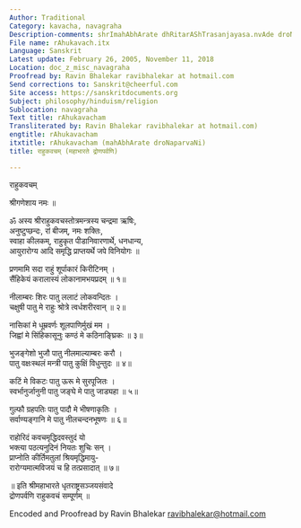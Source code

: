 ```yaml
---
Author: Traditional
Category: kavacha, navagraha
Description-comments: shrImahAbhArate dhRitarAShTrasanjayasa.nvAde droNaparvaNi
File name: rAhukavach.itx
Language: Sanskrit
Latest update: February 26, 2005, November 11, 2018
Location: doc_z_misc_navagraha
Proofread by: Ravin Bhalekar ravibhalekar at hotmail.com
Send corrections to: Sanskrit@cheerful.com
Site access: https://sanskritdocuments.org
Subject: philosophy/hinduism/religion
Sublocation: navagraha
Text title: rAhukavacham
Transliterated by: Ravin Bhalekar ravibhalekar at hotmail.com)
engtitle: rAhukavacham
itxtitle: rAhukavacham (mahAbhArate droNaparvaNi)
title: राहुकवचम् (महाभारते द्रोणपर्वणि)

---
```

  
 राहुकवचम्   
  
श्रीगणेशाय नमः ॥  
  
ॐ अस्य श्रीराहुकवचस्तोत्रमन्त्रस्य चन्द्रमा ऋषिः,  
अनुष्टुप्छन्दः, रां बीजम्, नमः शक्तिः,  
स्वाहा कीलकम्, राहुकृत पीडानिवारणार्थे, धनधान्य,  
आयुरारोग्य आदि समृद्धि प्राप्तयर्थे जपे विनियोगः ॥  
  
प्रणमामि सदा राहुं शूर्पाकारं किरीटिनम् ।  
सैंहिकेयं करालास्यं लोकानामभयप्रदम् ॥ १॥  
  
नीलाम्बरः शिरः पातु ललाटं लोकवन्दितः ।  
चक्षुषी पातु मे राहुः श्रोत्रे त्वर्धशरीरवान् ॥ २॥  
  
नासिकां मे धूम्रवर्णः शूलपाणिर्मुखं मम ।  
जिह्वां मे सिंहिकासूनुः कण्ठं मे कठिनाङ्घ्रिकः ॥ ३॥  
  
भुजङ्गेशो भुजौ पातु नीलमाल्याम्बरः करौ ।  
पातु वक्षःस्थलं मन्त्री पातु कुक्षिं विधुन्तुदः ॥ ४॥  
  
कटिं मे विकटः पातु ऊरू मे सुरपूजितः ।  
स्वर्भानुर्जानुनी पातु जङ्घे मे पातु जाड्यहा ॥ ५॥  
  
गुल्फौ ग्रहपतिः पातु पादौ मे भीषणाकृतिः ।  
सर्वाण्यङ्गानि मे पातु नीलचन्दनभूषणः ॥ ६॥  
  
राहोरिदं कवचमृद्धिदवस्तुदं यो  
     भक्त्या पठत्यनुदिनं नियतः शुचिः सन् ।  
प्राप्नोति कीर्तिमतुलां श्रियमृद्धिमायु-  
     रारोग्यमात्मविजयं च हि तत्प्रसादात् ॥ ७॥  
  
॥ इति श्रीमहाभारते धृतराष्ट्रसञ्जयसंवादे  
            द्रोणपर्वणि राहुकवचं सम्पूर्णम् ॥  
  
  
Encoded and Proofread by Ravin Bhalekar ravibhalekar@hotmail.com  
  
